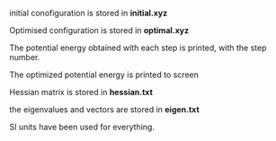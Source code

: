 initial conofiguration is stored in **initial.xyz**

Optimised configuration is stored in **optimal.xyz**

The potential energy obtained with each step is printed, with the step number.

The optimized potential energy is printed to screen

Hessian matrix is stored in **hessian.txt**

the eigenvalues and vectors are stored in **eigen.txt**

SI units have been used for everything. 